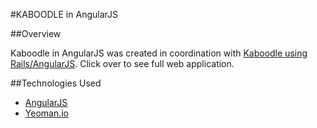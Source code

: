 #KABOODLE in AngularJS
     

##Overview

Kaboodle in AngularJS was created in coordination with [Kaboodle using Rails/AngularJS](https://github.com/canes6288/kaboodle_final). Click over to see full web application.

##Technologies Used

* [AngularJS](https://angularjs.org/)
* [Yeoman.io](https://github.com/yeoman/yeoman.io)
